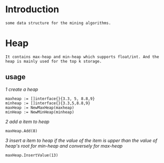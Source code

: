 # Introduction

    some data structure for the mining algorithms.
    
# Heap

    It contains max-heap and min-heap which supports float/int. And the heap is mainly used for the top k storage. 
    
## usage

*1 create a heap* 
    
    maxheap := []interface{}{3.3, 5, 8.8,9}
    minheap := []interface{}{3.3,5,8.8,9}
    maxHeap := NewMaxHeap(maxheap)
    minHeap := NewMinHeap(minheap)

*2 add a item to heap*

    maxHeap.Add(8)

*3 insert a item to heap if the value of the item is upper than the value of heap's root for min-heap and conversely for max-heap*

    maxHeap.InsertValue(13)
